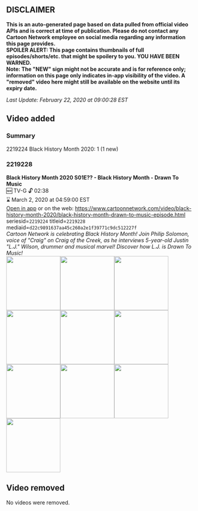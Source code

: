 ## DISCLAIMER
**This is an auto-generated page based on data pulled from official video APIs and is correct at time of publication. Please do not contact any Cartoon Network employee on social media regarding any information this page provides.**  
**SPOILER ALERT: This page contains thumbnails of full episodes/shorts/etc. that might be spoilery to you. YOU HAVE BEEN WARNED.**  
**Note: The "NEW" sign might not be accurate and is for reference only; information on this page only indicates in-app visibility of the video. A "removed" video here might still be available on the website until its expiry date.**  

_Last Update: February 22, 2020 at 09:00:28 EST_
## Video added
### Summary
2219224 Black History Month 2020: 1 (1 new)  
### 2219228
**Black History Month 2020 S01E?? - Black History Month - Drawn To Music**  
🆕 TV-G 🔓 02:38  
⌛ March 2, 2020 at 04:59:00 EST  
[Open in app](https://tinyurl.com/tzz6say) or on the web: https://www.cartoonnetwork.com/video/black-history-month-2020/black-history-month-drawn-to-music-episode.html  
seriesid=`2219224` titleid=`2219228` mediaid=`d22c9891637aa45c260a2e1f39771c9dc512227f`  
_Cartoon Network is celebrating Black History Month!  Join Philip Solomon, voice of "Craig" on Craig of the Creek, as he interviews 5-year-old Justin "L.J." Wilson, drummer and musical marvel!  Discover how L.J. is Drawn To Music!_  
<a href="https://s3.amazonaws.com/cartoonorchestrator/2219228_001_1280x720.jpg"><img src="https://s3.amazonaws.com/cartoonorchestrator/2219228_001_640x360.jpg" height="144px" /></a><a href="https://s3.amazonaws.com/cartoonorchestrator/2219228_002_1280x720.jpg"><img src="https://s3.amazonaws.com/cartoonorchestrator/2219228_002_640x360.jpg" height="144px" /></a><a href="https://s3.amazonaws.com/cartoonorchestrator/2219228_003_1280x720.jpg"><img src="https://s3.amazonaws.com/cartoonorchestrator/2219228_003_640x360.jpg" height="144px" /></a><a href="https://s3.amazonaws.com/cartoonorchestrator/2219228_004_1280x720.jpg"><img src="https://s3.amazonaws.com/cartoonorchestrator/2219228_004_640x360.jpg" height="144px" /></a><a href="https://s3.amazonaws.com/cartoonorchestrator/2219228_005_1280x720.jpg"><img src="https://s3.amazonaws.com/cartoonorchestrator/2219228_005_640x360.jpg" height="144px" /></a><a href="https://s3.amazonaws.com/cartoonorchestrator/2219228_006_1280x720.jpg"><img src="https://s3.amazonaws.com/cartoonorchestrator/2219228_006_640x360.jpg" height="144px" /></a><a href="https://s3.amazonaws.com/cartoonorchestrator/2219228_007_1280x720.jpg"><img src="https://s3.amazonaws.com/cartoonorchestrator/2219228_007_640x360.jpg" height="144px" /></a><a href="https://s3.amazonaws.com/cartoonorchestrator/2219228_008_1280x720.jpg"><img src="https://s3.amazonaws.com/cartoonorchestrator/2219228_008_640x360.jpg" height="144px" /></a><a href="https://s3.amazonaws.com/cartoonorchestrator/2219228_009_1280x720.jpg"><img src="https://s3.amazonaws.com/cartoonorchestrator/2219228_009_640x360.jpg" height="144px" /></a><a href="https://s3.amazonaws.com/cartoonorchestrator/2219228_010_1280x720.jpg"><img src="https://s3.amazonaws.com/cartoonorchestrator/2219228_010_640x360.jpg" height="144px" /></a>
## Video removed
No videos were removed.  

